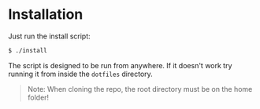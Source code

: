 # Installation

Just run the install script:
```sh
$ ./install
```

The script is designed to be run from anywhere. If it doesn't work try running
it from inside the `dotfiles` directory.

> Note: When cloning the repo, the root directory must be on the home folder!

